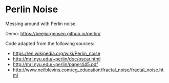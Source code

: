 Perlin Noise
============

Messing around with Perlin noise.

Demo: https://beejjorgensen.github.io/perlin/

Code adapted from the following sources:

* https://en.wikipedia.org/wiki/Perlin_noise
* http://mrl.nyu.edu/~perlin/doc/oscar.html
* http://mrl.nyu.edu/~perlin/paper445.pdf
* http://www.neilblevins.com/cg_education/fractal_noise/fractal_noise.html
